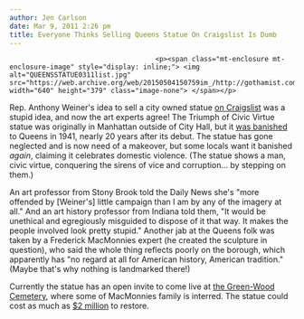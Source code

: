 ```yaml
---
author: Jen Carlson
date: Mar 9, 2011 2:26 pm
title: Everyone Thinks Selling Queens Statue On Craigslist Is Dumb
---
```


	
										<p><span class="mt-enclosure mt-enclosure-image" style="display: inline;"> <img alt="QUEENSSTATUE0311list.jpg" src="https://web.archive.org/web/20150504150759im_/http://gothamist.com/attachments/arts_jen/QUEENSSTATUE0311list.jpg" width="640" height="379" class="image-none"> </span></p>

<p>Rep. Anthony Weiner&apos;s idea to sell a city owned statue <a href="https://web.archive.org/web/20150504150759/http://gothamist.com/2011/02/25/this_queens_statue_for_your_lcd_tix_1.php">on Craigslist</a> was a stupid idea, and now the art experts agree! The Triumph of Civic Virtue statue was originally in Manhattan outside of City Hall, but it <a href="https://web.archive.org/web/20150504150759/http://gothamist.com/2011/01/31/is_this_statue_an_eyesore.php">was banished</a> to Queens in 1941, nearly 20 years after its debut. The statue has gone neglected and is now need of a makeover, but some locals want it banished <em>again</em>, claiming it celebrates domestic violence. (The statue shows a man, civic virtue, conquering the sirens of vice and corruption... by stepping on them.)</p>

<p>An art professor from Stony Brook told the Daily News she&apos;s &quot;more offended by [Weiner&apos;s] little campaign than I am by any of the imagery at all.&quot; And an art history professor from Indiana told them, &quot;It would be unethical and egregiously misguided to dispose of it that way. It makes the people involved look pretty stupid.&quot; Another jab at the Queens folk was taken by a Frederick MacMonnies expert (he created the sculpture in question), who said the whole thing reflects poorly on the borough, which apparently has &quot;no regard at all for American history, American tradition.&quot; (Maybe that&apos;s why nothing is landmarked there!)</p>

<p>Currently the statue has an open invite to come live at <a href="https://web.archive.org/web/20150504150759/http://gothamist.com/2011/03/04/green-wood_cemetery_wants_to_offer.php">the Green-Wood Cemetery</a>, where some of MacMonnies family is interred. The statue could cost as much as <a href="https://web.archive.org/web/20150504150759/http://www.nydailynews.com/ny_local/queens/2011/03/08/2011-03-08_civic_virtues_got_high_price.html?r=ny_local&amp;utm_source=feedburner&amp;utm_medium=feed&amp;utm_campaign=Feed:+nydnrss/ny_local+%28NY+Local%29&amp;utm_content=Google+Reader">$2 million</a> to restore.</p>					
										
									
				